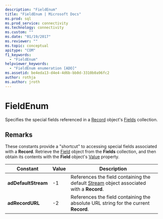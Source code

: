 ```yaml
---
description: "FieldEnum"
title: "FieldEnum | Microsoft Docs"
ms.prod: sql
ms.prod_service: connectivity
ms.technology: connectivity
ms.custom: ""
ms.date: "01/19/2017"
ms.reviewer: ""
ms.topic: conceptual
apitype: "COM"
f1_keywords: 
  - "FieldEnum"
helpviewer_keywords: 
  - "FieldEnum enumeration [ADO]"
ms.assetid: be4eda13-d4e4-4d6b-bb0d-3310b0a96fc2
author: rothja
ms.author: jroth
---
```

# FieldEnum
Specifies the special fields referenced in a [Record](./record-object-ado.md) object's [Fields](./fields-collection-ado.md) collection.  
  
## Remarks  
 These constants provide a "shortcut" to accessing special fields associated with a **Record**. Retrieve the [Field](./field-object.md) object from the **Fields** collection, and then obtain its contents with the **Field** object's [Value](./value-property-ado.md) property.  
  
|Constant|Value|Description|  
|--------------|-----------|-----------------|  
|**adDefaultStream**|-1|References the field containing the default [Stream](./stream-object-ado.md) object associated with a **Record**.|  
|**adRecordURL**|-2|References the field containing the absolute URL string for the current **Record**.|
